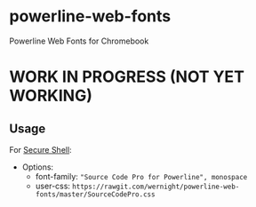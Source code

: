 # powerline-web-fonts

Powerline Web Fonts for Chromebook

# WORK IN PROGRESS (NOT YET WORKING)

## Usage

For [Secure Shell](https://chrome.google.com/webstore/detail/secure-shell/pnhechapfaindjhompbnflcldabbghjo):

  - Options:
      - font-family: `"Source Code Pro for Powerline", monospace`
      - user-css: `https://rawgit.com/wernight/powerline-web-fonts/master/SourceCodePro.css`
